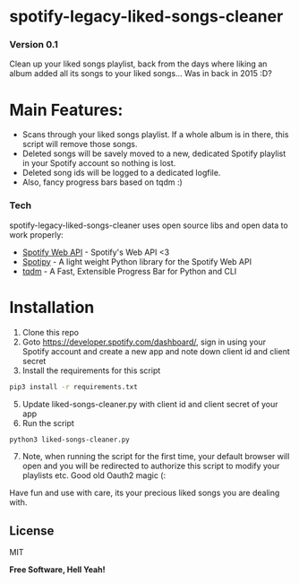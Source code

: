 # spotify-legacy-liked-songs-cleaner
### Version 0.1

Clean up your liked songs playlist, back from the days where liking an album added all its songs to your liked songs... Was in back in 2015 :D?


# Main Features:

  - Scans through your liked songs playlist. If a whole album is in there, this script will remove those songs.
  - Deleted songs will be savely moved to a new, dedicated Spotify playlist in your Spotify account so nothing is lost. 
  - Deleted song ids will be logged to a dedicated logfile. 
  - Also, fancy progress bars based on tqdm :)


### Tech

spotify-legacy-liked-songs-cleaner uses open source libs and open data to work properly:

* [Spotify Web API](https://developer.spotify.com/) - Spotify's Web API <3
* [Spotipy](https://github.com/plamere/spotipy) - A light weight Python library for the Spotify Web API
* [tqdm](https://github.com/tqdm/tqdm) - A Fast, Extensible Progress Bar for Python and CLI


# Installation
1) Clone this repo
2) Goto https://developer.spotify.com/dashboard/, sign in using your Spotify account and create a new app and note down client id and client secret
3) Install the requirements for this script
```sh
pip3 install -r requirements.txt
```
5) Update liked-songs-cleaner.py with client id and client secret of your app
6) Run the script
```sh
python3 liked-songs-cleaner.py
```
7) Note, when running the script for the first time, your default browser will open and you will be redirected to authorize this script to modify your playlists etc. Good old Oauth2 magic (:


Have fun and use with care, its your precious liked songs you are dealing with.

License
----

MIT

**Free Software, Hell Yeah!**

